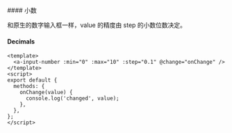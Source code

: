 <cn>
#### 小数 

和原生的数字输入框一样，value 的精度由 step 的小数位数决定。
</cn>
<us>
#### Decimals
</us>

```tpl
<template>
  <a-input-number :min="0" :max="10" :step="0.1" @change="onChange" />
</template>
<script>
export default {
  methods: {
    onChange(value) {
      console.log('changed', value);
    },
  },
};
</script>
```